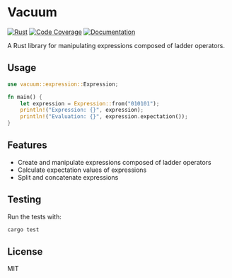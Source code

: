 # Vacuum

[![Rust](https://github.com/username/vacuum/actions/workflows/rust.yml/badge.svg)](https://github.com/username/vacuum/actions/workflows/rust.yml)
[![Code Coverage](https://codecov.io/gh/username/vacuum/branch/main/graph/badge.svg)](https://codecov.io/gh/username/vacuum)
[![Documentation](https://github.com/username/vacuum/actions/workflows/doc.yml/badge.svg)](https://username.github.io/vacuum/)

A Rust library for manipulating expressions composed of ladder operators.

## Usage

```rust
use vacuum::expression::Expression;

fn main() {
    let expression = Expression::from("010101");
    println!("Expression: {}", expression);
    println!("Evaluation: {}", expression.expectation());
}
```

## Features

- Create and manipulate expressions composed of ladder operators
- Calculate expectation values of expressions
- Split and concatenate expressions

## Testing

Run the tests with:

```bash
cargo test
```

## License

MIT 